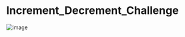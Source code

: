 # Increment_Decrement_Challenge
![image](https://user-images.githubusercontent.com/66109177/234634054-f76aa878-30ea-4623-995b-a3975c71e1ff.png)
